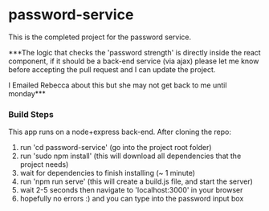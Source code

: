 # password-service
This is the completed project for the password service.

***The logic that checks the 'password strength' is directly inside the react component, 
if it should be a back-end service (via ajax) please let me know before accepting the
pull request and I can update the project.

I Emailed Rebecca about this but she may not get back to me until monday***

### Build Steps
This app runs on a node+express back-end. After cloning the repo:

1. run 'cd password-service' (go into the project root folder)
2. run 'sudo npm install' (this will download all dependencies that the project needs)
3. wait for dependencies to finish installing (~ 1 minute)
4. run 'npm run serve' (this will create a build.js file, and start the server)
5. wait 2-5 seconds then navigate to 'localhost:3000' in your browser
6. hopefully no errors :) and you can type into the password input box

